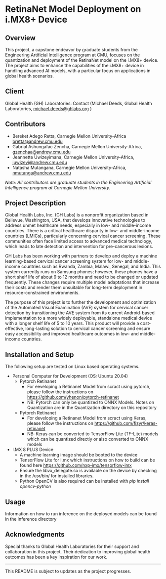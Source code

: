 # RetinaNet Model Deployment on i.MX8+ Device

## Overview
This project, a capstone endeavor by graduate students from the Engineering Artificial Intelligence program at CMU, focuses on the quantization and deployment of the RetinaNet model on the i.MX8+ device. The project aims to enhance the capabilities of the i.MX8+ device in handling advanced AI models, with a particular focus on applications in global health scenarios.

## Client
Global Health (GH) Laboratories: Contact (Michael Deeds, Global Health Laboratories, michael.deeds@ghlabs.org
)

## Contributors
- Bereket Adego Retta, Carnegie Mellon University-Africa bretta@andrew.cmu.edu  
- Gabrial Ashungafac Zencha, Carnegie Mellon University-Africa, gzenchaa@andrew.cmu.edu
- Jeannette Uwizeyimana, Carnegie Mellon University-Africa, juwizeyi@andrew.cmu.edu 
- Natasha Mutangana, Carnegie Mellon University-Africa, nmutanga@andrew.cmu.edu 


*Note: All contributors are graduate students in the Engineering Artificial Intelligence program at Carnegie Mellon University.*

## Project Description
Global Health Labs, Inc. (GH Labs) is a nonprofit organization based in Bellevue, Washington, USA, that develops innovative technologies to address unmet healthcare needs, especially in low- and middle-income countries. There is a critical healthcare disparity in low- and middle-income countries (LMICs), particularly concerning cervical cancer screening. These communities often face limited access to advanced medical technology, which leads to late detection and intervention for pre-cancerous lesions.

GH Labs has been working with partners to develop and deploy a machine learning-based cervical cancer screening system for low- and middle-income countries such as Rwanda, Zambia, Malawi, Senegal, and India. This system currently runs on Samsung phones; however, these phones have a short shelf life of about 9 to 12 months and need to be changed or updated frequently. These changes require multiple model adaptations that increase their costs and render them unsuitable for long-term deployment in resource-constrained environments.

The purpose of this project is to further the development and optimization of the Automated Visual Examination (AVE) system for cervical cancer detection by transitioning the AVE system from its current Android-based implementation to a more widely deployable, standalone medical device with a longer shelf life of 5 to 10 years. This product will provide a cost-effective, long-lasting solution to cervical cancer screening and ensure easy accessibility and improved healthcare outcomes in low- and middle-income countries.


## Installation and Setup
The following setup are tested on Linux based operating systems. 
- Personal Computer for Development (OS: Ubuntu 20.04)
    - Pytorch Retinanet 
        - For eeveloping a Retinanet Model from scract using pytorch, please follow the instructions on https://github.com/yhenon/pytorch-retinanet
        - NB: Pytorch can only be quantized to ONNX Models. Notes on Quantization are in the Quantization directory on this repository
    - Pytorch Retinanet 
        - For developing a Retinanet Model from scract using Keras, please follow the instructions on https://github.com/fizyr/keras-retinanet
        - NB: Keras can be converted to TensorFlow Lite (TF-Lite) models which can be quantized directly or also converted to ONNX models
- I.MX 8 PLUS Device
    - A machine learning image should be booted to the device 
    - TensorFlow Lite for I.mx which instructions on how to build can be found here https://github.com/nxp-imx/tensorflow-imx
    - Ensure the libvx_delegate.so is available on the device by checking in the /usr/bin/ for installed libraries.
    - Python OpenCV is also required can be installed with *pip install opencv-python*

## Usage
Information on how to run inference on the deployed models can be found in the inference directory



## Acknowledgments
Special thanks to Global Health Laboratories for their support and collaboration in this project. Their dedication to improving global health outcomes has been a key inspiration for our work.


---

This README is subject to updates as the project progresses.
